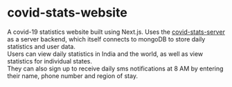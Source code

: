 # covid-stats-website
A covid-19 statistics website built using Next.js. Uses the [covid-stats-server](https://github.com/Manas-Shankar/covid-stats-server) as a server backend, which itself connects to mongoDB to store daily statistics and user data.<br>
Users can view daily statistics in India and the world, as well as view statistics for individual states.<br>
They can also sign up to receive daily sms notifications at 8 AM by entering their name, phone number and region of stay. 
